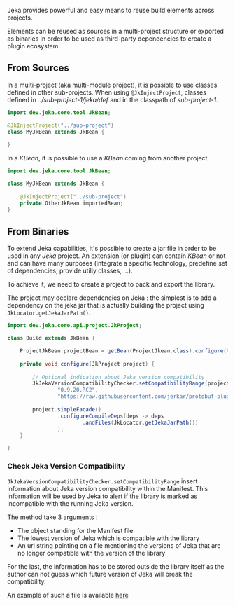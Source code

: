 Jeka provides powerful and easy means to reuse build elements across projects.

Elements can be reused as sources in a multi-project structure or exported as binaries in 
order to be used as third-party dependencies to create a plugin ecosystem.

## From Sources

In a multi-project (aka multi-module project), it is possible to use classes defined in other sub-projects.
When using `@JkInjectProject`, classes defined in _../sub-project-1/jeka/def_ and 
in the classpath of _sub-project-1_.   

```java
import dev.jeka.core.tool.JkBean;

@JkInjectProject("../sub-project")
class MyJkBean extends JkBean {
    
}
```

In a _KBean_, it is possible to use a _KBean_ coming from another project.

```java
import dev.jeka.core.tool.JkBean;

class MyJkBean extends JkBean {
    
    @JkInjectProject("../sub-project")
    private OtherJkBean importedBean;
}
```

## From Binaries

To extend Jeka capabilities, it's possible to create a jar file in order to be used in any _Jeka_ project.
An extension (or plugin) can contain _KBean_ or not and can have many purposes (integrate a specific technology, 
predefine set of dependencies, provide utiliy classes, ...).

To achieve it, we need to create a project to pack and export the library.

The project may declare dependencies on Jeka : the simplest is to add a dependency on the jeka jar that 
is actually building the project using `JkLocator.getJekaJarPath()`.

```java
import dev.jeka.core.api.project.JkProject;

class Build extends JkBean {

    ProjectJkBean projectBean = getBean(ProjectJkean.class).configure(this::configure);
    
    private void configure(JkProject project) {
        
        // Optional indication about Jeka version compatibility
        JkJekaVersionCompatibilityChecker.setCompatibilityRange(project.getConstruction().getManifest(),
                "0.9.20.RC2",
                "https://raw.githubusercontent.com/jerkar/protobuf-plugin/breaking_versions.txt");
        
        project.simpleFacade()
                .configureCompileDeps(deps -> deps
                        .andFiles(JkLocator.getJekaJarPath())
                );
    }

}
```

### Check Jeka Version Compatibility

`JkJekaVersionCompatibilityChecker.setCompatibilityRange` insert information about Jeka
version compatibility within the Manifest. This information will be used by Jeka to
alert if the library is marked as incompatible with the running Jeka version.

The method take 3 arguments :

* The object standing for the Manifest file
* The lowest version of Jeka which is compatible with the library
* An url string pointing on a file mentioning the versions of Jeka that are no longer compatible
  with the version of the library

For the last, the information has to be stored outside the library itself as the author 
can not guess which future version of Jeka will break the compatibility.

An example of such a file is available [here](https://github.com/jerkar/protobuf-plugin/blob/master/breaking_versions.txt)

